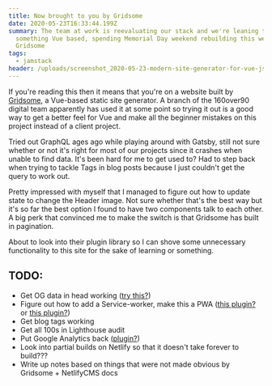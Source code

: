```yaml
---
title: Now brought to you by Gridsome
date: 2020-05-23T16:33:44.199Z
summary: The team at work is reevaluating our stack and we're leaning toward
  something Vue based, spending Memorial Day weekend rebuilding this website in
  Gridsome
tags:
  - jamstack
header: /uploads/screenshot_2020-05-23-modern-site-generator-for-vue-js-gridsome.png
---
```

If you're reading this then it means that you're on a website built by [Gridsome](https://gridsome.org), a Vue-based static site generator. A branch of the 160over90 digital team apparently has used it at some point so trying it out is a good way to get a better feel for Vue and make all the beginner mistakes on this project instead of a client project.

Tried out GraphQL ages ago while playing around with Gatsby, still not sure whether or not it's right for most of our projects since it crashes when unable to find data. It's been hard for me to get used to? Had to step back when trying to tackle Tags in blog posts because I just couldn't get the query to work out.

Pretty impressed with myself that I managed to figure out how to update state to change the Header image. Not sure whether that's the best way but it's so far the best option I found to have two components talk to each other. A big perk that convinced me to make the switch is that Gridsome has built in pagination.

About to look into their plugin library so I can shove some unnecessary functionality to this site for the sake of learning or something.

## TODO:

* Get OG data in head working ([try this?](https://timdeschryver.dev/blog/gridsome-social-cards))
* Figure out how to add a Service-worker, make this a PWA ([this plugin?](https://gridsome.org/plugins/gridsome-plugin-pwa) or [this plugin?](https://gridsome.org/plugins/gridsome-plugin-service-worker))
* Get blog tags working
* Get all 100s in Lighthouse audit
* Put Google Analytics back ([plugin?](https://gridsome.org/plugins/@gridsome/plugin-google-analytics))
* Look into partial builds on Netlify so that it doesn't take forever to build???
* Write up notes based on things that were not made obvious by Gridsome + NetlifyCMS docs